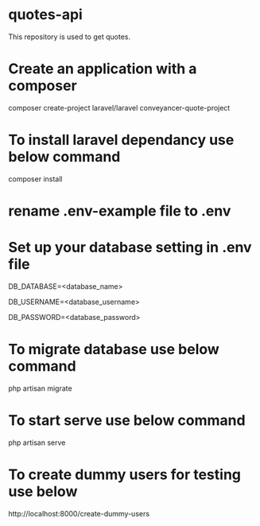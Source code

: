 # quotes-api
This repository is used to get quotes. 

# Create an application with a composer

composer create-project laravel/laravel conveyancer-quote-project

# To install laravel dependancy use below command

composer install


# rename .env-example file to .env

# Set up your database setting in .env file

DB_DATABASE=<database_name>

DB_USERNAME=<database_username>

DB_PASSWORD=<database_password>

# To migrate database use below command

php artisan migrate

# To start serve use below command

php artisan serve

# To create dummy users for testing use below

http://localhost:8000/create-dummy-users